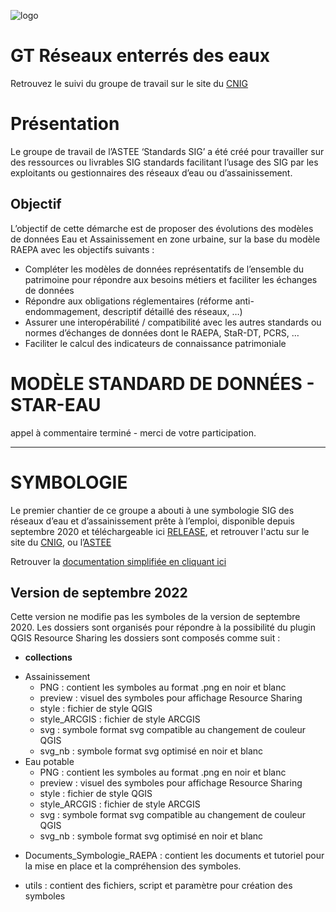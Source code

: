 ![logo](https://github.com/cnigfr/Reseaux-eaux/blob/main/Documentation/image_documentation/logo/logo.png "logo")

# GT Réseaux enterrés des eaux

Retrouvez le suivi du groupe de travail sur le site du [CNIG](http://cnig.gouv.fr/gt-reseaux-enterres-des-eaux-a23994.html)

# Présentation

Le groupe de travail de l’ASTEE ‘Standards SIG’ a été créé pour travailler sur des ressources ou livrables SIG standards facilitant l’usage des SIG par les exploitants ou gestionnaires des réseaux d’eau ou d’assainissement.

## Objectif

L’objectif de cette démarche est de proposer des évolutions des modèles de données Eau et Assainissement en zone urbaine, sur la base du modèle RAEPA avec les objectifs
suivants :

- Compléter les modèles de données représentatifs de l’ensemble du patrimoine pour répondre aux besoins métiers et faciliter les échanges de données
- Répondre aux obligations réglementaires (réforme anti-endommagement, descriptif détaillé des réseaux, …)
- Assurer une interopérabilité / compatibilité avec les autres standards ou normes d’échanges de données dont le RAEPA, StaR-DT, PCRS, …
- Faciliter le calcul des indicateurs de connaissance patrimoniale

# MODÈLE STANDARD DE DONNÉES - STAR-EAU

appel à commentaire terminé - merci de votre participation.

---

# SYMBOLOGIE

Le premier chantier de ce groupe a abouti à une symbologie SIG des réseaux d’eau et d’assainissement prête à l’emploi, disponible depuis septembre 2020 et téléchargeable ici [RELEASE](https://github.com/cnigfr/Reseaux-eaux/releases/), et retrouver l'actu sur le site du [CNIG](http://cnig.gouv.fr/gt-reseaux-enterres-des-eaux-a23994.html), ou l’[ASTEE](https://www.astee.org/publications/symbologies-des-reseaux-deau-et-dassainissement-applicables-aux-systemes-dinformation-geographique-sig/)

Retrouver la [documentation simplifiée en cliquant ici](https://github.com/cnigfr/Reseaux-eaux/wiki)

## Version de septembre 2022

Cette version ne modifie pas les symboles de la version de septembre 2020.
Les dossiers sont organisés pour répondre à la possibilité du plugin QGIS Resource Sharing
les dossiers sont composés comme suit :

- **collections**

* Assainissement
  - PNG : contient les symboles au format .png en noir et blanc
  - preview : visuel des symboles pour affichage Resource Sharing
  - style : fichier de style QGIS
  - style_ARCGIS : fichier de style ARCGIS
  - svg : symbole format svg compatible au changement de couleur QGIS
  - svg_nb : symbole format svg optimisé en noir et blanc
* Eau potable
  - PNG : contient les symboles au format .png en noir et blanc
  - preview : visuel des symboles pour affichage Resource Sharing
  - style : fichier de style QGIS
  - style_ARCGIS : fichier de style ARCGIS
  - svg : symbole format svg compatible au changement de couleur QGIS
  - svg_nb : symbole format svg optimisé en noir et blanc

- Documents_Symbologie_RAEPA : contient les documents et tutoriel pour la mise en place et la compréhension des symboles.

* utils : contient des fichiers, script et paramètre pour création des symboles
